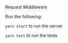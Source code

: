 Request Middleware

Run the following:

`yarn start` to run the server

`yarn test` to run the tests